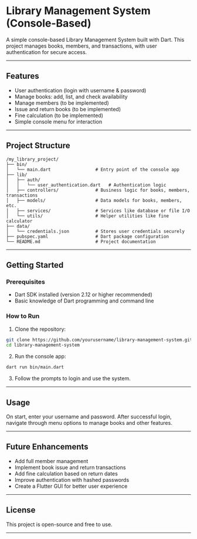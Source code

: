 

# Library Management System (Console-Based)

A simple console-based Library Management System built with Dart.
This project manages books, members, and transactions, with user authentication for secure access.

---

## Features

* User authentication (login with username & password)
* Manage books: add, list, and check availability
* Manage members (to be implemented)
* Issue and return books (to be implemented)
* Fine calculation (to be implemented)
* Simple console menu for interaction

---

## Project Structure

```
/my_library_project/
├── bin/
│   └── main.dart                 # Entry point of the console app
├── lib/
│   ├── auth/
│   │   └── user_authentication.dart   # Authentication logic
│   ├── controllers/              # Business logic for books, members, transactions
│   ├── models/                   # Data models for books, members, etc.
│   ├── services/                 # Services like database or file I/O
│   └── utils/                    # Helper utilities like fine calculator
├── data/
│   └── credentials.json          # Stores user credentials securely
├── pubspec.yaml                  # Dart package configuration
└── README.md                     # Project documentation
```

---

## Getting Started

### Prerequisites

* Dart SDK installed (version 2.12 or higher recommended)
* Basic knowledge of Dart programming and command line

### How to Run

1. Clone the repository:

```bash
git clone https://github.com/yourusername/library-management-system.git
cd library-management-system
```

2. Run the console app:

```bash
dart run bin/main.dart
```

3. Follow the prompts to login and use the system.

---

## Usage

On start, enter your username and password.
After successful login, navigate through menu options to manage books and other features.

---

## Future Enhancements

* Add full member management
* Implement book issue and return transactions
* Add fine calculation based on return dates
* Improve authentication with hashed passwords
* Create a Flutter GUI for better user experience

---

## License

This project is open-source and free to use.

---

